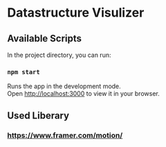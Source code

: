 # Datastructure Visulizer

## Available Scripts

In the project directory, you can run:

### `npm start`

Runs the app in the development mode.\
Open [http://localhost:3000](http://localhost:3000) to view it in your browser.


## Used Liberary 

### https://www.framer.com/motion/


